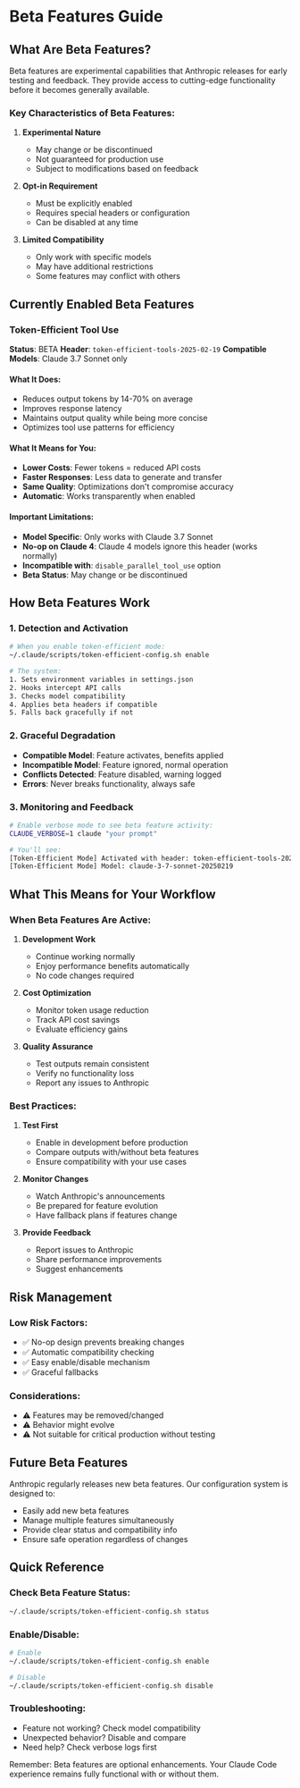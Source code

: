 # Beta Features Guide

## What Are Beta Features?

Beta features are experimental capabilities that Anthropic releases for early
testing and feedback. They provide access to cutting-edge functionality before
it becomes generally available.

### Key Characteristics of Beta Features:

1. **Experimental Nature**

   - May change or be discontinued
   - Not guaranteed for production use
   - Subject to modifications based on feedback

2. **Opt-in Requirement**

   - Must be explicitly enabled
   - Requires special headers or configuration
   - Can be disabled at any time

3. **Limited Compatibility**
   - Only work with specific models
   - May have additional restrictions
   - Some features may conflict with others

## Currently Enabled Beta Features

### Token-Efficient Tool Use

**Status**: BETA **Header**: `token-efficient-tools-2025-02-19` **Compatible
Models**: Claude 3.7 Sonnet only

#### What It Does:

- Reduces output tokens by 14-70% on average
- Improves response latency
- Maintains output quality while being more concise
- Optimizes tool use patterns for efficiency

#### What It Means for You:

- **Lower Costs**: Fewer tokens = reduced API costs
- **Faster Responses**: Less data to generate and transfer
- **Same Quality**: Optimizations don't compromise accuracy
- **Automatic**: Works transparently when enabled

#### Important Limitations:

- **Model Specific**: Only works with Claude 3.7 Sonnet
- **No-op on Claude 4**: Claude 4 models ignore this header (works normally)
- **Incompatible with**: `disable_parallel_tool_use` option
- **Beta Status**: May change or be discontinued

## How Beta Features Work

### 1. Detection and Activation

```bash
# When you enable token-efficient mode:
~/.claude/scripts/token-efficient-config.sh enable

# The system:
1. Sets environment variables in settings.json
2. Hooks intercept API calls
3. Checks model compatibility
4. Applies beta headers if compatible
5. Falls back gracefully if not
```

### 2. Graceful Degradation

- **Compatible Model**: Feature activates, benefits applied
- **Incompatible Model**: Feature ignored, normal operation
- **Conflicts Detected**: Feature disabled, warning logged
- **Errors**: Never breaks functionality, always safe

### 3. Monitoring and Feedback

```bash
# Enable verbose mode to see beta feature activity:
CLAUDE_VERBOSE=1 claude "your prompt"

# You'll see:
[Token-Efficient Mode] Activated with header: token-efficient-tools-2025-02-19
[Token-Efficient Mode] Model: claude-3-7-sonnet-20250219
```

## What This Means for Your Workflow

### When Beta Features Are Active:

1. **Development Work**

   - Continue working normally
   - Enjoy performance benefits automatically
   - No code changes required

2. **Cost Optimization**

   - Monitor token usage reduction
   - Track API cost savings
   - Evaluate efficiency gains

3. **Quality Assurance**
   - Test outputs remain consistent
   - Verify no functionality loss
   - Report any issues to Anthropic

### Best Practices:

1. **Test First**

   - Enable in development before production
   - Compare outputs with/without beta features
   - Ensure compatibility with your use cases

2. **Monitor Changes**

   - Watch Anthropic's announcements
   - Be prepared for feature evolution
   - Have fallback plans if features change

3. **Provide Feedback**
   - Report issues to Anthropic
   - Share performance improvements
   - Suggest enhancements

## Risk Management

### Low Risk Factors:

- ✅ No-op design prevents breaking changes
- ✅ Automatic compatibility checking
- ✅ Easy enable/disable mechanism
- ✅ Graceful fallbacks

### Considerations:

- ⚠️ Features may be removed/changed
- ⚠️ Behavior might evolve
- ⚠️ Not suitable for critical production without testing

## Future Beta Features

Anthropic regularly releases new beta features. Our configuration system is
designed to:

- Easily add new beta features
- Manage multiple features simultaneously
- Provide clear status and compatibility info
- Ensure safe operation regardless of changes

## Quick Reference

### Check Beta Feature Status:

```bash
~/.claude/scripts/token-efficient-config.sh status
```

### Enable/Disable:

```bash
# Enable
~/.claude/scripts/token-efficient-config.sh enable

# Disable
~/.claude/scripts/token-efficient-config.sh disable
```

### Troubleshooting:

- Feature not working? Check model compatibility
- Unexpected behavior? Disable and compare
- Need help? Check verbose logs first

Remember: Beta features are optional enhancements. Your Claude Code experience
remains fully functional with or without them.
